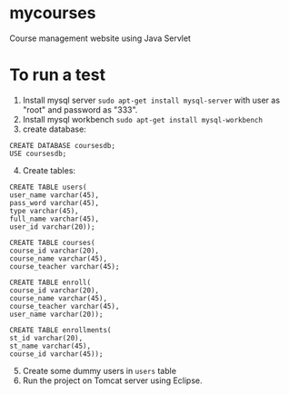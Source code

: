 # mycourses
Course management website using Java Servlet

# To run a test
1. Install mysql server `sudo apt-get install mysql-server` with user as "root" and password as "333".
2. Install mysql workbench `sudo apt-get install mysql-workbench`
3. create database: 
```
CREATE DATABASE coursesdb;
USE coursesdb;
```
4. Create tables:
```
CREATE TABLE users(
user_name varchar(45),
pass_word varchar(45),
type varchar(45),
full_name varchar(45),
user_id varchar(20));

CREATE TABLE courses(
course_id varchar(20),
course_name varchar(45),
course_teacher varchar(45);

CREATE TABLE enroll(
course_id varchar(20),
course_name varchar(45),
course_teacher varchar(45),
user_name varchar(20));

CREATE TABLE enrollments(
st_id varchar(20),
st_name varchar(45),
course_id varchar(45));
```

5. Create some dummy users in `users` table
6. Run the project on Tomcat server using Eclipse.
